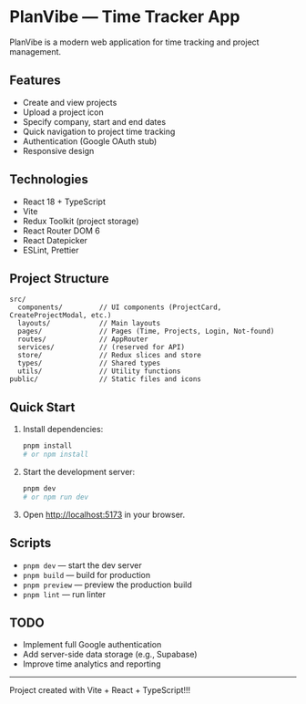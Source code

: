 # PlanVibe — Time Tracker App

PlanVibe is a modern web application for time tracking and project management.

## Features

- Create and view projects
- Upload a project icon
- Specify company, start and end dates
- Quick navigation to project time tracking
- Authentication (Google OAuth stub)
- Responsive design

## Technologies

- React 18 + TypeScript
- Vite
- Redux Toolkit (project storage)
- React Router DOM 6
- React Datepicker
- ESLint, Prettier

## Project Structure

```
src/
  components/         // UI components (ProjectCard, CreateProjectModal, etc.)
  layouts/            // Main layouts
  pages/              // Pages (Time, Projects, Login, Not-found)
  routes/             // AppRouter
  services/           // (reserved for API)
  store/              // Redux slices and store
  types/              // Shared types
  utils/              // Utility functions
public/               // Static files and icons
```

## Quick Start

1. Install dependencies:
   ```sh
   pnpm install
   # or npm install
   ```
2. Start the development server:
   ```sh
   pnpm dev
   # or npm run dev
   ```
3. Open [http://localhost:5173](http://localhost:5173) in your browser.

## Scripts

- `pnpm dev` — start the dev server
- `pnpm build` — build for production
- `pnpm preview` — preview the production build
- `pnpm lint` — run linter

## TODO

- Implement full Google authentication
- Add server-side data storage (e.g., Supabase)
- Improve time analytics and reporting

---

Project created with Vite + React + TypeScript!!!
